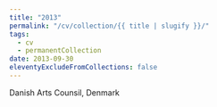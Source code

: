 ```yaml
---
title: "2013"
permalink: "/cv/collection/{{ title | slugify }}/"
tags:
  - cv
  - permanentCollection
date: 2013-09-30
eleventyExcludeFromCollections: false
---
```


Danish Arts Counsil, Denmark